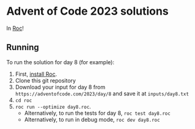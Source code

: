 # Advent of Code 2023 solutions

In [Roc](https://roc-lang.org)!

## Running

To run the solution for day 8 (for example):
1. First, [install Roc](https://www.roc-lang.org/install).
2. Clone this git repository
3. Download your input for day 8 from `https://adventofcode.com/2023/day/8` and save it at `inputs/day8.txt`
4. `cd roc`
5. `roc run --optimize day8.roc`.
    - Alternatively, to run the tests for day 8, `roc test day8.roc`
    - Alternatively, to run in debug mode, `roc dev day8.roc`